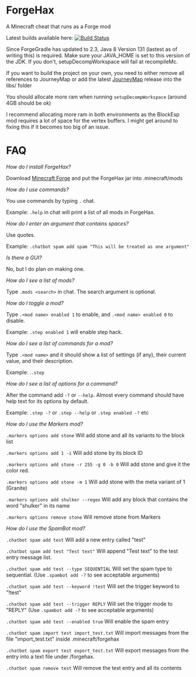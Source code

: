 # ForgeHax
A Minecraft cheat that runs as a Forge mod

Latest builds available here:
[![Build Status](http://jenkins.daporkchop.net/job/Minecraft/job/ForgeHax/badge/icon)](http://jenkins.daporkchop.net/job/Minecraft/job/ForgeHax/)

Since ForgeGradle has updated to 2.3, Java 8 Version 131 (lastest as of writing this) is required. Make sure your JAVA_HOME is set to this version of the JDK. If you don't, setupDecompWorkspace will fail at recompileMc.

If you want to build the project on your own, you need to either remove all references to JourneyMap or add the latest [JourneyMap](http://journeymap.info/Download) release into the libs/ folder

You should allocate more ram when running `setupDecompWorkspace` (around 4GB should be ok)

I recommend allocating more ram in both environments as the BlockEsp mod requires a lot of space for the vertex buffers. I might get around to fixing this if it becomes too big of an issue.

# FAQ
_How do I install ForgeHax?_

Download [Minecraft Forge](https://files.minecraftforge.net/) and put the ForgeHax jar into .minecraft/mods

_How do I use commands?_

You use commands by typing `.` chat.

Example: `.help` in chat will print a list of all mods in ForgeHax.

_How do I enter an argument that contains spaces?_

Use quotes.

Example: `.chatbot spam add spam "This will be treated as one argument"`

_Is there a GUI?_

No, but I do plan on making one.

_How do I see a list of mods?_

Type `.mods <search>` in chat. The search argument is optional.

_How do I toggle a mod?_

Type `.<mod name> enabled 1` to enable, and `.<mod name> enabled 0` to disable.

Example: `.step enabled 1` will enable step hack.

_How do I see a list of commands for a mod?_

Type `.<mod name>` and it should show a list of settings (if any), their current value, and their description.

Example: .`.step`

_How do I see a list of options for a command?_

After the command add `-?` or `--help`. Almost every command should have help text for its options by default.

Example: `.step -?` or `.step --help` or `.step enabled -?` etc

_How do I use the Markers mod?_

`.markers options add stone` Will add stone and all its variants to the block list

`.markers options add 1 -i` Will add stone by its block ID

`.markers options add stone -r 255 -g 0 -b 0` Will add stone and give it the color red.

`.markers options add stone -m 1` Will add stone with the meta variant of 1 (Granite)

`.markers options add shulker --regex` Will add any block that contains the word "shulker" in its name

`.markers options remove stone` Will remove stone from Markers

_How do I use the SpamBot mod?_

`.chatbot spam add test` Will add a new entry called "test"

`.chatbot spam add test "Test text"` Will append "Test text" to the test entry message list.

`.chatbot spam add test --type SEQUENTIAL` Will set the spam type to sequential. (Use `.spambot add -?` to see acceptable arguments)

`.chatbot spam add test --keyword !test` Will set the trigger keyword to "!test"
 
`.chatbot spam add test --trigger REPLY` Will set the trigger mode to "REPLY" (Use `.spambot add -?` to see acceptable arguments)
 
`.chatbot spam add test --enabled true` Will enable the spam entry 
 
`.chatbot spam import test import_test.txt` Will import messages from the file "import_test.txt" inside .minecraft/forgehax

`.chatbot spam export test export_test.txt` Will export messages from the entry into a text file under /forgehax.
 
`.chatbot spam remove test` Will remove the test entry and all its contents
